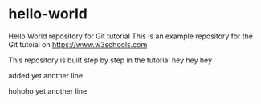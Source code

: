# hello-world
Hello World repository for Git tutorial
This is an example repository for the Git tutoial on https://www.w3schools.com

This repository is built step by step in the tutorial
hey hey hey

added yet another line

hohoho yet another line
